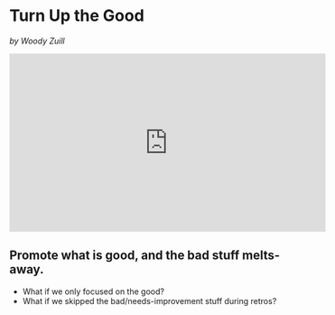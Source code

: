 # Turn Up the Good

*by Woody Zuill*

<iframe width="560" height="315" src="https://www.youtube-nocookie.com/embed/Y1u6Hzve6rk?start=406" frameborder="0" allow="accelerometer; autoplay; clipboard-write; encrypted-media; gyroscope; picture-in-picture" allowfullscreen></iframe>

## Promote what is good, and the bad stuff melts-away.

* What if we only focused on the good?
* What if we skipped the bad/needs-improvement stuff during retros?
<!--stackedit_data:
eyJoaXN0b3J5IjpbLTE4OTYyMTIyMDBdfQ==
-->